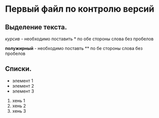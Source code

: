 
# Первый файл по контролю версий
## Выделение текста.
*курсив* - необходимо поставить * по обе стороны слова без пробелов

**полужирный** - необходимо поставть ** по бе стороны слова без пробелов
## Списки.
* элемент 1
* элемент 2
* элемент 3

1. хень 1
2. хень 2
3. хень 3 

